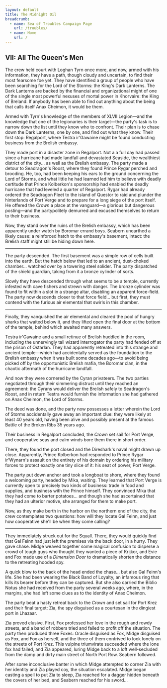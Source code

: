 ```yaml
---
layout: default
title: The Midnight Oil
breadcrumb:
  - name: Sea of Troubles Campaign Page
    url: /troubles/
  - name: Home
    url: /
---
```

## VII: All The Queen's Men

The crew held court with Loghan Tyrn once more, and now, armed with his information, they have a path, though cloudy and uncertain, to find their most fearsome foe yet. They have identified a group of people who have been searching for the Lord of the Storms: the King's Dark Lanterns. The Dark Lanterns are backed by the financial and organizational might of one of the single most powerful nexuses of mortal power in Khorvaire: the King of Breland. If anybody has been able to find out anything about the being that calls itself Anax Cheimon, it would be them.

Armed with Tyrn's knowledge of the members of XLVII Legion—and the knowledge that one of the legionaries is their target—the party's task is to narrow down the list until they know who to confront. Their plan is to chase down the Dark Lanterns, one by one, and find out what they know. Their first stop: Regalport, where Testra ir'Gawaine might be found conducting business from the Brelish embassy.

They made port in a disaster zone in Regalport. Not a a full day had passed since a hurricane had made landfall and devastated Seaside, the wealthiest district of the city... as well as the Brelish embassy. The party made a detour to Seadragon's Roost, where they found Prince Rygar perched and brooding. He, too, had been keeping his ears to the ground concerning the Lord of Storms, and what little he had learned led him to believe with deadly certitude that Prince Kolberkon's sponsorship had enabled the deadly hurricane that had leveled a quarter of Regalport. Rygar had already ordered the Seadragon Fleet to the island of Questor to raid and plunder the hinterlands of Port Verge and to prepare for a long siege of the port itself. He offered the *Crown* a place at the vanguard—a glorious but dangerous posting—and the partypolitely demurred and excused themselves to return to their business.

Now, they stand over the ruins of the Brelish embassy, which has been apparently under watch by Boromar errand boys. Seabern unearthed a likely cause: a reinforced hatch to the embassy's basement, intact: the Brelish staff might still be hiding down here.

---

The party descended. The first basement was a simple row of cells built into the earth. But the hatch below that led to an ancient, dust-choked chamber... watched over by a towering steel solider. The party dispatched of the shield guardian, taking from it a bronze cylinder of sorts.

Slowly they have descended through what seems to be a temple, currently infested with cave fishers and strewn with danger. The bronze cylinder was found to fit within a slot in a strange altar, disabling an apparent force-field. The party now descends closer to that force field... but first, they must contend with the furious air elemental that swirls in this chamber.

---

Finally, they vanquished the air elemental and cleared the pool of hungry sharks that waited below it, and they lifted open the final door at the bottom of the temple, behind which awaited many answers.

Testra ir'Gawaine and a small retinue of Brelish huddled in the room, including the unnervingly tall wizard interrogator the party had fended off at the prison of Ostarlan. They had apparently retreated into this strange and ancient temple—which had accidentally served as the foundation to the Brelish embassy when it was built some decades ago—to avoid being picked off by the opportunistic Brelish mafia, the Boromar clan, in the chaotic aftermath of the hurricane landfall.

And now they were cornered by the Cyran privateers. The two parties negotiated through their simmering distrust until they reached an agreement: the Cyrans would deliver the Brelish safely to Seadragon's Roost, and in return Testra would furnish the information she had gathered on Anax Cheimon, the Lord of Storms.

The deed was done, and the party now possesses a letter wherein the Lord of Storms accidentally gave away an important clue: they were likely at least 40 years old, having been alive and possibly present at the famous Battle of the Broken Ribs 35 years ago.

Their business in Regalport concluded, the *Crown* set sail for Port Verge, and cooperative seas and calm winds bore them there in short order.

There, they found the port closed and the Direshark's naval might drawn up close. Apparently, Prince Kolberkon had responded to Prince Rygar ir'Wynarn's assault on the entirety of his domain by ordering his military forces to protect exactly one tiny slice of it: his seat of power, Port Verge.

The party put down anchor and took a longboat to shore, where they found a welcoming party, headed by Mika, waiting. They learned that Port Verge is currently open to precisely two kinds of business: trade in food and supplies, and business with the Prince himself. They convinced Mika that they had come to barter potatoes... and though she had ascertained that they had an ulterior motive, she arranged for them to make port.

Now, as they make berth in the harbor on the northern end of the city, the crew contemplates two questions: how will they locate Gal Feinn, and just how cooperative she'll be when they come calling?

---

They immediately struck out for the Squall. There, they would quickly find that Gal Feinn had just left the premises via the back door, in a hurry. They gave chase. Midge weaved together some magical confusion to disperse a crowd of tough guys who thought they wanted a piece of Krijkor, and Evie and Fox made use of a *Dimension Door* to dramatically shorten the distance to the retreating hooded spy.

A quick blow to the back of the head ended the chase... but also Gal Feinn's life. She had been wearing the Black Band of Loyalty, an infamous ring that kills its bearer before they can be captured. But she also carried the Biblio Notus she had received from the party several weeks ago, where, in the margins, she had left some clues as to the identity of Anax Cheimon.

The party beat a hasty retreat back to the *Crown* and set sail for Port Krez and their final target: Zia, the spy disguised as a courtesan in the dingiest port in Lhazaar.

Zia proved elusive. First, Fox professed her love in the rough and rowdy streets, and a band of robbers tried and failed to profit off the situation. The party then produced three Foxes: Oracle disguised as Fox, Midge disguised as Fox, and Fox as herself, and the three of them contrived to look lonely on the streets of Port Krez. This vulpine triumvirate succeeded where the lone fox had failed, and Zia appeared, luring Midge back to a loft well-secluded from the damp and dirty main street of North Port Row. Seabern followed.

After some inconclusive banter in which Midge attempted to corner Zia with her identity and Zia played coy, the situation escalated. Midge began casting a spell to put Zia to sleep, Zia reached for a dagger hidden beneath the covers of her bed, and Seabern reached for his sword...
